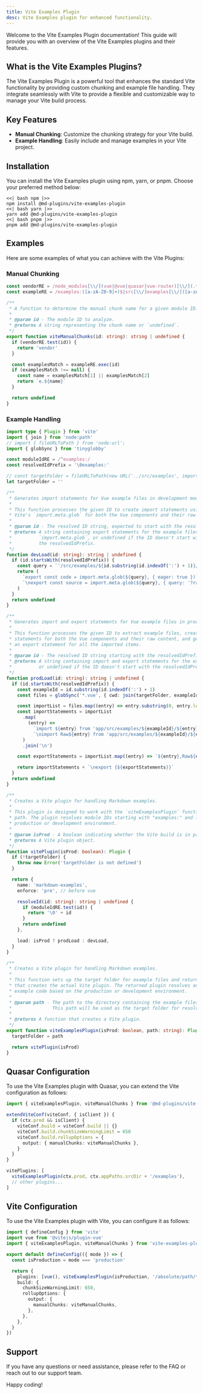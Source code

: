 ```yaml
---
title: Vite Examples Plugin
desc: Vite Examples plugin for enhanced functionality.
---
```


Welcome to the Vite Examples Plugin documentation! This guide will provide you with an overview of the Vite Examples plugins and their features.

## What is the Vite Examples Plugins?

The Vite Examples Plugin is a powerful tool that enhances the standard Vite functionality by providing custom chunking and example file handling. They integrate seamlessly with Vite to provide a flexible and customizable way to manage your Vite build process.

## Key Features

- **Manual Chunking**: Customize the chunking strategy for your Vite build.
- **Example Handling**: Easily include and manage examples in your Vite project.

## Installation

You can install the Vite Examples plugin using npm, yarn, or pnpm. Choose your preferred method below:

```tabs
<<| bash npm |>>
npm install @md-plugins/vite-examples-plugin
<<| bash yarn |>>
yarn add @md-plugins/vite-examples-plugin
<<| bash pnpm |>>
pnpm add @md-plugins/vite-examples-plugin
```

## Examples

Here are some examples of what you can achieve with the Vite Plugins:

### Manual Chunking

```typescript
const vendorRE = /node_modules[\\/](vue|@vue|quasar|vue-router)[\\/](.*)\.(m?js|css|sass)$/
const exampleRE = /examples:([a-zA-Z0-9]+)$|src[\\/]examples[\\/]([a-zA-Z0-9-]+)/

/**
 * A function to determine the manual chunk name for a given module ID.
 *
 * @param id - The module ID to analyze.
 * @returns A string representing the chunk name or `undefined`.
 */
export function viteManualChunks(id: string): string | undefined {
  if (vendorRE.test(id)) {
    return 'vendor'
  }

  const examplesMatch = exampleRE.exec(id)
  if (examplesMatch !== null) {
    const name = examplesMatch[1] || examplesMatch[2]
    return `e.${name}`
  }

  return undefined
}
```

### Example Handling

```typescript
import type { Plugin } from 'vite'
import { join } from 'node:path'
// import { fileURLToPath } from 'node:url';
import { globSync } from 'tinyglobby'

const moduleIdRE = /^examples:/
const resolvedIdPrefix = '\0examples:'

// const targetFolder = fileURLToPath(new URL('../src/examples', import.meta.url));
let targetFolder = ''

/**
 * Generates import statements for Vue example files in development mode.
 *
 * This function processes the given ID to create import statements using
 * Vite's `import.meta.glob` for both the Vue components and their raw content.
 *
 * @param id - The resolved ID string, expected to start with the resolvedIdPrefix.
 * @returns A string containing export statements for the example files using
 *          `import.meta.glob`, or undefined if the ID doesn't start with
 *          the resolvedIdPrefix.
 */
function devLoad(id: string): string | undefined {
  if (id.startsWith(resolvedIdPrefix)) {
    const query = `'/src/examples/${id.substring(id.indexOf(':') + 1)}/*.vue'`
    return (
      `export const code = import.meta.glob(${query}, { eager: true })` +
      `\nexport const source = import.meta.glob(${query}, { query: '?raw', import: 'default', eager: true })`
    )
  }
  return undefined
}

/**
 * Generates import and export statements for Vue example files in production mode.
 *
 * This function processes the given ID to extract example files, creates import
 * statements for both the Vue components and their raw content, and generates
 * an export statement for all the imported items.
 *
 * @param id - The resolved ID string starting with the resolvedIdPrefix.
 * @returns A string containing import and export statements for the example files,
 *          or undefined if the ID doesn't start with the resolvedIdPrefix.
 */
function prodLoad(id: string): string | undefined {
  if (id.startsWith(resolvedIdPrefix)) {
    const exampleId = id.substring(id.indexOf(':') + 1)
    const files = globSync('*.vue', { cwd: join(targetFolder, exampleId) })

    const importList = files.map((entry) => entry.substring(0, entry.length - 4))
    const importStatements = importList
      .map(
        (entry) =>
          `import ${entry} from 'app/src/examples/${exampleId}/${entry}.vue'` +
          `\nimport Raw${entry} from 'app/src/examples/${exampleId}/${entry}.vue?raw'`,
      )
      .join('\n')

    const exportStatements = importList.map((entry) => `${entry},Raw${entry}`).join(',')

    return importStatements + `\nexport {${exportStatements}}`
  }
  return undefined
}

/**
 * Creates a Vite plugin for handling Markdown examples.
 *
 * This plugin is designed to work with the `viteExamplesPlugin` function, which sets the `targetFolder`
 * path. The plugin resolves module IDs starting with "examples:" and loads example code based on the
 * production or development environment.
 *
 * @param isProd - A boolean indicating whether the Vite build is in production mode.
 * @returns A Vite plugin object.
 */
function vitePlugin(isProd: boolean): Plugin {
  if (!targetFolder) {
    throw new Error('targetFolder is not defined')
  }

  return {
    name: 'markdown-examples',
    enforce: 'pre', // before vue

    resolveId(id: string): string | undefined {
      if (moduleIdRE.test(id)) {
        return '\0' + id
      }
      return undefined
    },

    load: isProd ? prodLoad : devLoad,
  }
}

/**
 * Creates a Vite plugin for handling Markdown examples.
 *
 * This function sets up the target folder for example files and returns a function
 * that creates the actual Vite plugin. The returned plugin resolves and loads
 * example code based on the production or development environment.
 *
 * @param path - The path to the directory containing the example files.
 *               This path will be used as the target folder for resolving examples.
 *
 * @returns A function that creates a Vite plugin.
 */
export function viteExamplesPlugin(isProd: boolean, path: string): Plugin {
  targetFolder = path

  return vitePlugin(isProd)
}
```

## Quasar Configuration

To use the Vite Examples plugin with Quasar, you can extend the Vite configuration as follows:

```typescript
import { viteExamplesPlugin, viteManualChunks } from '@md-plugins/vite-examples-plugin'

extendViteConf(viteConf, { isClient }) {
  if (ctx.prod && isClient) {
    viteConf.build = viteConf.build || {}
    viteConf.build.chunkSizeWarningLimit = 650
    viteConf.build.rollupOptions = {
      output: { manualChunks: viteManualChunks },
    }
  }
}

vitePlugins: [
  viteExamplesPlugin(ctx.prod, ctx.appPaths.srcDir + '/examples'),
  // other plugins...
]
```

## Vite Configuration

To use the Vite Examples plugin with Vite, you can configure it as follows:

```typescript
import { defineConfig } from 'vite'
import vue from '@vitejs/plugin-vue'
import { viteExamplesPlugin, viteManualChunks } from 'vite-examples-plugin'

export default defineConfig(({ mode }) => {
  const isProduction = mode === 'production'

  return {
    plugins: [vue(), viteExamplesPlugin(isProduction, '/absolute/path/to/examples')],
    build: {
      chunkSizeWarningLimit: 650,
      rollupOptions: {
        output: {
          manualChunks: viteManualChunks,
        },
      },
    },
  }
})
```

## Support

If you have any questions or need assistance, please refer to the FAQ or reach out to our support team.

Happy coding!
